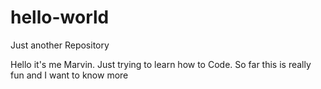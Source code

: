 # hello-world
Just another Repository

Hello it's me Marvin. Just trying to learn how to Code.
So far this is really fun and I want to know more
